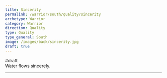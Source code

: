 ```yaml
---
title: Sincerity
permalink: /warrior/south/quality/sincerity
archetype: Warrior
category: Warrior
direction: Quality
type: Quality
type_general: South
image: /images/back/sincerity.jpg
draft: true
---
```

#draft   
Water flows sincerely.   
  
 
---
